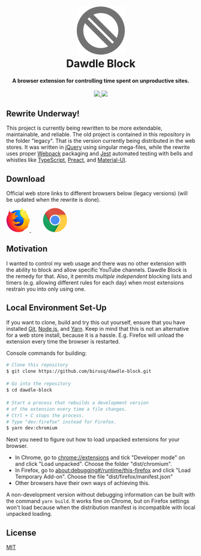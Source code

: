 <h1 align="center">
	<br>
	<img src="static/images/icon.png" alt="Dawdle Block"></a>
	<br>
	Dawdle Block
	<br>
</h1>

<h4 align="center">A browser extension for controlling time spent on unproductive sites.</h4>

<p align="center">
	<a href="https://github.com/birusq/dawdle-block/actions/workflows/ci.yml">
		<img src="https://github.com/birusq/dawdle-block/actions/workflows/ci.yml/badge.svg?branch=master">
	</a>
	<a href="https://codecov.io/gh/birusq/dawdle-block">
		<img src="https://codecov.io/gh/birusq/dawdle-block/branch/master/graph/badge.svg?token=WHeyrENiCN"/>
	</a>
</p>

## Rewrite Underway!

This project is currently being rewritten to be more extendable, maintainable, and reliable. The old project is contained in this repository in the folder "legacy". That is the version currently being distributed in the web stores. It was written in [jQuery](https://jquery.com/) using singular mega-files, while the rewrite uses proper [Webpack](https://webpack.js.org/) packaging and [Jest](https://jestjs.io/) automated testing with bells and whistles like [TypeScript](https://www.typescriptlang.org/), [Preact](https://preactjs.com/), and [Material-UI](https://mui.com/).

## Download

Official web store links to different browsers below (legacy versions) (will be updated when the rewrite is done).

[ <img src="readme_data/firefox_logo.png" height="64" margin=10> ](https://addons.mozilla.org/en-US/firefox/addon/dawdle_block/)&emsp;&emsp;
[ <img src="readme_data/chrome_logo.png" height="64"> ](https://chrome.google.com/webstore/detail/dawdle-block/eabokghknmioahcpppkglnlkedldgfhb?hl=en)

## Motivation

I wanted to control my web usage and there was no other extension with the ability to block and allow specific YouTube channels. Dawdle Block is the remedy for that. Also, it permits _multiple_ _independent_ blocking lists and timers (e.g. allowing different rules for each day) when most extensions restrain you into only using one.

## Local Environment Set-Up

If you want to clone, build and try this out yourself, ensure that you have installed [Git](https://git-scm.com), [Node.js](https://nodejs.org/en/download/), and [Yarn](https://yarnpkg.com/getting-started/install/). Keep in mind that this is not an alternative for a web store install, because it is a hassle. E.g. Firefox will unload the extension every time the browser is restarted.

Console commands for building:

```bash
# Clone this repository
$ git clone https://github.com/birusq/dawdle-block.git

# Go into the repository
$ cd dawdle-block

# Start a process that rebuilds a development version
# of the extension every time a file changes.
# Ctrl + C stops the process.
# Type "dev:firefox" instead for Firefox.
$ yarn dev:chromium
```

Next you need to figure out how to load unpacked extensions for your browser.

- In Chrome, go to [chrome://extensions](chrome://extensions) and tick "Developer mode" on and click "Load unpacked". Choose the folder "dist/chromium".
- In Firefox, go to [about:debugging#/runtime/this-firefox](about:debugging#/runtime/this-firefox) and click "Load Temporary Add-on". Choose the file "dist/firefox/manifest.json"
- Other browsers have their own ways of achieving this.

A non-development version without debugging information can be built with the command `yarn build`. It works fine on Chrome, but on Firefox settings won't load because when the distribution manifest is incompatible with local unpacked loading.

## License

[MIT](https://choosealicense.com/licenses/mit/)
